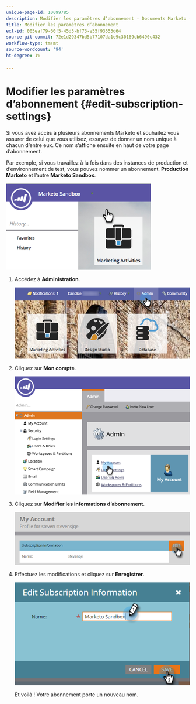 ```yaml
---
unique-page-id: 10099785
description: Modifier les paramètres d’abonnement - Documents Marketo - Documentation du produit
title: Modifier les paramètres d’abonnement
exl-id: 005eaf79-60f5-45d5-bf73-e55f93553d64
source-git-commit: 72e1d29347bd5b77107da1e9c30169cb6490c432
workflow-type: tm+mt
source-wordcount: '94'
ht-degree: 1%

---
```


# Modifier les paramètres d’abonnement {#edit-subscription-settings}

Si vous avez accès à plusieurs abonnements Marketo et souhaitez vous assurer de celui que vous utilisez, essayez de donner un nom unique à chacun d’entre eux. Ce nom s’affiche ensuite en haut de votre page d’abonnement.

Par exemple, si vous travaillez à la fois dans des instances de production et d’environnement de test, vous pouvez nommer un abonnement. **Production Marketo** et l’autre **Marketo Sandbox**.

![](assets/image2016-4-8-14-3a34-3a28.png)

1. Accédez à **Administration**.

   ![](assets/adminhand-1.png)

1. Cliquez sur **Mon compte**.

   ![](assets/image2015-6-23-15-3a16-3a52.png)

1. Cliquez sur **Modifier les informations d’abonnement**.

   ![](assets/image2016-5-24-10-3a34-3a32.png)

1. Effectuez les modifications et cliquez sur **Enregistrer**.

   ![](assets/image2016-5-24-10-3a40-3a6.png)

   Et voilà ! Votre abonnement porte un nouveau nom.

